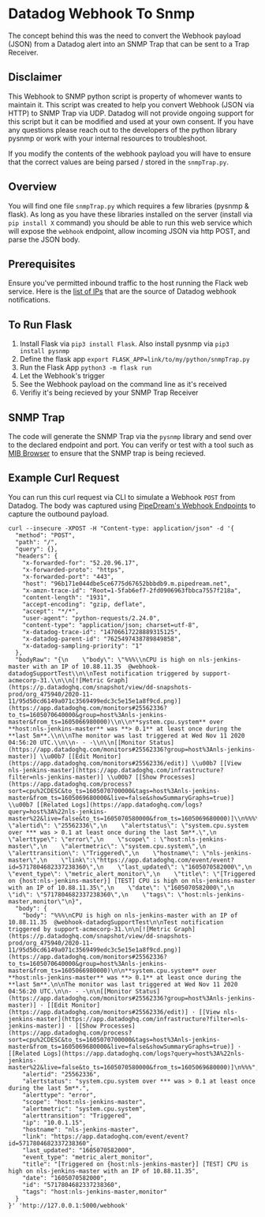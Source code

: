 # Datadog Webhook To Snmp
The concept behind this was the need to convert the Webhook payload (JSON) from a Datadog alert into an SNMP Trap that can be sent to a Trap Receiver.

## Disclaimer
This Webhook to SNMP python script is property of whomever wants to maintain it. This script was created to help you convert Webhook (JSON via HTTP) to SNMP Trap via UDP.  Datadog will not provide ongoing support for this script but it can be modified and used at your own consent. If you have any questions please reach out to the developers of the python library pysnmp or work with your internal resources to troubleshoot.

If you modify the contents of the webhook payload you will have to ensure that the correct values are being parsed / stored in the `snmpTrap.py`.

## Overview
You will find one file `snmpTrap.py` which requires a few libraries (pysnmp & flask).  As long as you have these libraries installed on the server (install via `pip install X` command) you should be able to run this web service which will expose the `webhook` endpoint, allow incoming JSON via http POST, and parse the JSON body.

## Prerequisites

Ensure you've permitted inbound traffic to the host running the Flack web service.  Here is the [list of IPs](https://ip-ranges.datadoghq.com/webhooks.json) that are the source of Datadog webhook notifications.  

## To Run Flask
1. Install Flask via `pip3 install Flask`.  Also install pysnmp via `pip3 install pysnmp`
2. Define the flask app `export FLASK_APP=link/to/my/python/snmpTrap.py`
3. Run the Flask App `python3 -m flask run`
4. Let the Webhook's trigger
5. See the Webhook payload on the command line as it's received
6. Verifiy it's being recieved by your SNMP Trap Receiver

## SNMP Trap
The code will generate the SNMP Trap via the `pysnmp` library and send over to the declared endpoint and port.  You can verify or test with a tool such as [MIB Browser](https://www.ireasoning.com/mibbrowser.shtml) to ensure that the SNMP trap is being recieved.

## Example Curl Request
You can run this curl request via CLI to simulate a Webhook `POST` from Datadog.  The body was captured using [PipeDream's Webhook Endpoints](https://pipedream.com/) to capture the outbound payload.
```
curl --insecure -XPOST -H "Content-type: application/json" -d '{
  "method": "POST",
  "path": "/",
  "query": {},
  "headers": {
    "x-forwarded-for": "52.20.96.17",
    "x-forwarded-proto": "https",
    "x-forwarded-port": "443",
    "host": "96b171e044dbe5ce6775d67652bbbdb9.m.pipedream.net",
    "x-amzn-trace-id": "Root=1-5fab6ef7-2fd0906963fbbca7557f218a",
    "content-length": "1931",
    "accept-encoding": "gzip, deflate",
    "accept": "*/*",
    "user-agent": "python-requests/2.24.0",
    "content-type": "application/json; charset=utf-8",
    "x-datadog-trace-id": "14706617228889315125",
    "x-datadog-parent-id": "7625497438789849858",
    "x-datadog-sampling-priority": "1"
  },
  "bodyRaw": "{\n    \"body\": \"%%%\\nCPU is high on nls-jenkins-master with an IP of 10.88.11.35  @webhook-datadogSupportTest\\n\\nTest notification triggered by support-acmecorp-31.\\n\\n[![Metric Graph](https://p.datadoghq.com/snapshot/view/dd-snapshots-prod/org_475940/2020-11-11/95d50cd6149a071c3569499edc3c5e15e1a8f9cd.png)](https://app.datadoghq.com/monitors#25562336?to_ts=1605070640000&group=host%3Anls-jenkins-master&from_ts=1605066980000)\\n\\n**system.cpu.system** over **host:nls-jenkins-master** was **> 0.1** at least once during the **last 5m**.\\n\\nThe monitor was last triggered at Wed Nov 11 2020 04:56:20 UTC.\\n\\n- - -\\n\\n[[Monitor Status](https://app.datadoghq.com/monitors#25562336?group=host%3Anls-jenkins-master)] \\u00b7 [[Edit Monitor](https://app.datadoghq.com/monitors#25562336/edit)] \\u00b7 [[View nls-jenkins-master](https://app.datadoghq.com/infrastructure?filter=nls-jenkins-master)] \\u00b7 [[Show Processes](https://app.datadoghq.com/process?sort=cpu%2CDESC&to_ts=1605070700000&tags=host%3Anls-jenkins-master&from_ts=1605069680000&live=false&showSummaryGraphs=true)] \\u00b7 [[Related Logs](https://app.datadoghq.com/logs?query=host%3A%22nls-jenkins-master%22&live=false&to_ts=1605070580000&from_ts=1605069680000)]\\n%%%\",\n    \"alertid\": \"25562336\",\n    \"alertstatus\": \"system.cpu.system over *** was > 0.1 at least once during the last 5m**.\",\n    \"alerttype\": \"error\",\n    \"scope\" : \"host:nls-jenkins-master\",\n    \"alertmetric\": \"system.cpu.system\",\n    \"alerttransition\": \"Triggered\",\n    \"hostname\": \"nls-jenkins-master\",\n    \"link\":\"https://app.datadoghq.com/event/event?id=5717804682337238360\",\n    \"last_updated\": \"1605070582000\",\n    \"event_type\": \"metric_alert_monitor\",\n    \"title\": \"[Triggered on {host:nls-jenkins-master}] [TEST] CPU is high on nls-jenkins-master with an IP of 10.88.11.35\",\n    \"date\": \"1605070582000\",\n    \"id\": \"5717804682337238360\",\n    \"tags\": \"host:nls-jenkins-master,monitor\"\n}",
  "body": {
    "body": "%%%\nCPU is high on nls-jenkins-master with an IP of 10.88.11.35  @webhook-datadogSupportTest\n\nTest notification triggered by support-acmecorp-31.\n\n[![Metric Graph](https://p.datadoghq.com/snapshot/view/dd-snapshots-prod/org_475940/2020-11-11/95d50cd6149a071c3569499edc3c5e15e1a8f9cd.png)](https://app.datadoghq.com/monitors#25562336?to_ts=1605070640000&group=host%3Anls-jenkins-master&from_ts=1605066980000)\n\n**system.cpu.system** over **host:nls-jenkins-master** was **> 0.1** at least once during the **last 5m**.\n\nThe monitor was last triggered at Wed Nov 11 2020 04:56:20 UTC.\n\n- - -\n\n[[Monitor Status](https://app.datadoghq.com/monitors#25562336?group=host%3Anls-jenkins-master)] · [[Edit Monitor](https://app.datadoghq.com/monitors#25562336/edit)] · [[View nls-jenkins-master](https://app.datadoghq.com/infrastructure?filter=nls-jenkins-master)] · [[Show Processes](https://app.datadoghq.com/process?sort=cpu%2CDESC&to_ts=1605070700000&tags=host%3Anls-jenkins-master&from_ts=1605069680000&live=false&showSummaryGraphs=true)] · [[Related Logs](https://app.datadoghq.com/logs?query=host%3A%22nls-jenkins-master%22&live=false&to_ts=1605070580000&from_ts=1605069680000)]\n%%%",
    "alertid": "25562336",
    "alertstatus": "system.cpu.system over *** was > 0.1 at least once during the last 5m**.",
    "alerttype": "error",
    "scope": "host:nls-jenkins-master",
    "alertmetric": "system.cpu.system",
    "alerttransition": "Triggered",
    "ip": "10.0.1.15",
    "hostname": "nls-jenkins-master",
    "link": "https://app.datadoghq.com/event/event?id=5717804682337238360",
    "last_updated": "1605070582000",
    "event_type": "metric_alert_monitor",
    "title": "[Triggered on {host:nls-jenkins-master}] [TEST] CPU is high on nls-jenkins-master with an IP of 10.88.11.35",
    "date": "1605070582000",
    "id": "5717804682337238360",
    "tags": "host:nls-jenkins-master,monitor"
  }
}' 'http://127.0.0.1:5000/webhook'
```


